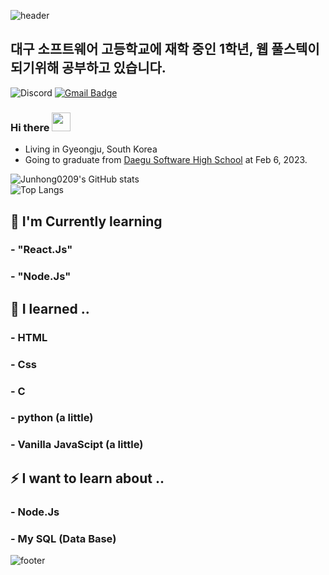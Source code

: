 ![header](https://capsule-render.vercel.app/api?type=wave&color=gradient&height=300&section=header&text=DGSW%201110%20👋&fontSize=90)
## 대구 소프트웨어 고등학교에 재학 중인 1학년, 웹 풀스텍이 되기위해 공부하고 있습니다.

![Discord](https://img.shields.io/badge/빨강고양이%235278-Discord?logo=discord&style=flat-square&color=7289DA&logoColor=white)
[![Gmail Badge](https://img.shields.io/badge/junh040209@gmail.com-d14836?style=flat-square&logo=Gmail&logoColor=white&link=mailto:junh040209@gmail.com)](mailto:junh040209@gmail.com)
<!--
**Junhong0209/Junhong0209** is a ✨ _special_ ✨ repository because its `README.md` (this file) appears on your GitHub profile.

Here are some ideas to get you started:

- 🔭 I’m currently working on ...
- 🌱 I’m currently learning ...
- 👯 I’m looking to collaborate on ...
- 🤔 I’m looking for help with ...
- 💬 Ask me about ...
- 📫 How to reach me: ...
- 😄 Pronouns: ...
- ⚡ Fun fact: ...
-->
### Hi there <img src="https://raw.githubusercontent.com/MartinHeinz/MartinHeinz/master/wave.gif" width="30px">
- Living in Gyeongju, South Korea
- Going to graduate from [Daegu Software High School](https://ko.wikipedia.org/wiki/%EB%8C%80%EA%B5%AC%EC%86%8C%ED%94%84%ED%8A%B8%EC%9B%A8%EC%96%B4%EA%B3%A0%EB%93%B1%ED%95%99%EA%B5%90) at Feb 6, 2023.

![Junhong0209's GitHub stats](https://github-readme-stats.vercel.app/api?username=Junhong0209&show_icons=true&count_private=true)  
![Top Langs](https://github-readme-stats.vercel.app/api/top-langs/?username=Junhong0209&layout=compact)

## 🌱 I'm Currently learning
### - "React.Js"
### - "Node.Js"

## 🔭 I learned ..
### - HTML
### - Css
### - C
### - python (a little)
### - Vanilla JavaScipt (a little)

## ⚡ I want to learn about ..
### - Node.Js
### - My SQL (Data Base)

![footer](https://capsule-render.vercel.app/api?section=footer)
